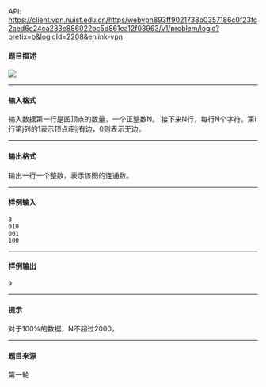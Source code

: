 API: https://client.vpn.nuist.edu.cn/https/webvpn893ff9021738b0357186c0f23fc2aed6e24ca283e886022bc5d861ea12f03963/v1/problem/logic?prefix=b&logicId=2208&enlink-vpn

#### 题目描述

![](../file/2208_0.jpg)

---

#### 输入格式

输入数据第一行是图顶点的数量，一个正整数N。 接下来N行，每行N个字符。第i行第j列的1表示顶点i到j有边，0则表示无边。

---

#### 输出格式

输出一行一个整数，表示该图的连通数。

---

#### 样例输入
```
3 
010 
001 
100 
```

---

#### 样例输出
```
9
```

---

#### 提示

对于100%的数据，N不超过2000。

---

#### 题目来源

第一轮